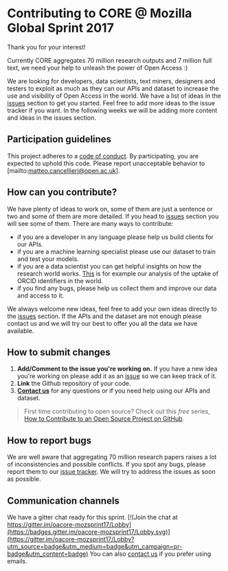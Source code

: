 # Contributing to CORE @ Mozilla Global Sprint 2017

Thank you for your interest! 

Currently CORE aggregates 70 million research outputs and 7 million full text, we need your help to unleash the power of Open Access :)

We are looking for developers, data scientists, text miners, designers and testers to exploit as much as they can our APIs and dataset to increase the use and visibility of Open Access in the world.
We have a list of ideas in the [issues](../../issues) section to get you started. Feel free to add more ideas to the issue tracker if you want.
In the following weeks we will be adding more content and ideas in the issues section.

## Participation guidelines

This project adheres to a [code of conduct](CODE_OF_CONDUCT.md). By participating, you are expected to uphold this code. Please report unacceptable behavior to [mailto:matteo.cancellieri@open.ac.uk].

## How can you contribute?
We have plenty of ideas to work on, some of them are just a sentence or two and some of them are more detailed. If you head to [issues](../../issues) section you will see some of them. 
There are many ways to contribute:

- if you are a developer in any language please help us build clients for our APIs. 
- if you are a machine learning specialist please use our dataset to train and test your models.
- if you are a data scientist you can get helpful insights on how the research world works. [This](https://blog.core.ac.uk/2016/10/21/analysing-orcid-coverage-across-repositories-through-core/) is for example our analysis of the uptake of ORCID identifiers in the world.
- if you find any bugs, please help us collect them and improve our data and access to it.

We always welcome new ideas, feel free to add your own ideas directly to the [issues](../../issues) section.
If the APIs and the dataset are not enough please contact us and we will try our best to offer you all the data we have available.

## How to submit changes

1. **Add/Comment to the issue you're working on.** If you have a new idea you're working on please add it as an [issue](../../issues) so we can keep track of it.
2. **Link** the Github repository of your code.
3. **[Contact us](mailto:matteo.cancellieri@open.ac.uk)** for any questions or if you need help using our APIs and dataset.

> First time contributing to open source? Check out this *free* series, [How to Contribute to an Open Source Project on GitHub](https://egghead.io/series/how-to-contribute-to-an-open-source-project-on-github).

## How to report bugs
We are well aware that aggregating 70 million research papers raises a lot of inconsistencies and possible conflicts. If you spot any bugs, please report them to our [issue tracker](../../issues). We will try to address the issues as soon as possible.

## Communication channels
We have a gitter chat ready for this sprint. 
[![Join the chat at https://gitter.im/oacore-mozsprint17/Lobby](https://badges.gitter.im/oacore-mozsprint17/Lobby.svg)](https://gitter.im/oacore-mozsprint17/Lobby?utm_source=badge&utm_medium=badge&utm_campaign=pr-badge&utm_content=badge)
You can also [contact us](mailto:matteo.cancellieri@open.ac.uk) if you prefer using emails.

